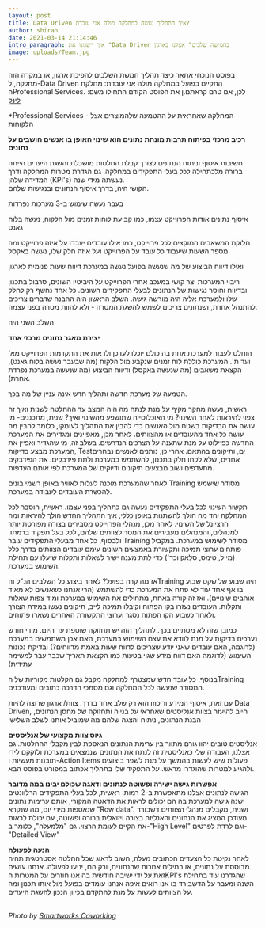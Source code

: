 ```yaml
---
layout: post
title: Data Driven איך התהליך נעשה במחלקה מולה אני עובדת?
author: shiran
date: 2021-03-14 21:14:46
intro_paragraph: איך יישמנו את "Data Driven בחמישה שלבים" אצלנו בארגון
image: uploads/Team.jpg
---
```

בפוסט הנוכחי אתאר כיצד תהליך חמשת השלבים להפיכת ארגון, או במקרה הזה מחלקה, ל-Data Driven התקיים בפועל  במחלקה מולה אני עובדת: מחלקת הProfessional Services. לכן, אם טרם קראתם.ן את הפוסט הקודם התחילו משם: [](https://shiran.tips/blog/%D7%97%D7%9E%D7%99%D7%A9%D7%94-%D7%A9%D7%9C%D7%91%D7%99%D7%9D-%D7%9C%D7%94%D7%A4%D7%99%D7%9B%D7%AA-%D7%94%D7%90%D7%A8%D7%92%D7%95%D7%9F-%D7%9Cdata-driven/)[לינק](https://shiran.tips/blog/%D7%97%D7%9E%D7%99%D7%A9%D7%94-%D7%A9%D7%9C%D7%91%D7%99%D7%9D-%D7%9C%D7%94%D7%A4%D7%99%D7%9B%D7%AA-%D7%94%D7%90%D7%A8%D7%92%D7%95%D7%9F-%D7%9Cdata-driven/)

\*Professional Services - המחלקה שאחראית על ההטמעה שלהמוצרים אצל הלקוחות

**רכיב מרכזי בפיתוח תרבות מונחת נתונים הוא שינוי האופן בו אנשים חושבים על נתונים**  <br>

חשיבות איסוף וניתוח הנתונים לצורך קבלת החלטות מושכלת והשגת היעדים הייתה ברורה מלכתחילה לכל בעלי התפקידים במחלקה. גם הגדרת מטרות המחלקה ודרך המדידה שלהן (KPI's) נעשתה מידי שנה. <br> הקושי היה, בדרך איסוף הנתונים ובנגישות שלהם.<br>

בעבר נעשה שימוש ב-3 מערכות נפרדות

איסוף נתונים אודות הפרוייקט עצמו, כמו קביעת לוחות זמנים מול הלקוח, נעשה בלוח גאנט

חלוקת המשאבים המוקצים לכל פרוייקט, כמו אילו עובדים יעבדו על איזה פרוייקט ומה מספר השעות שיעבוד כל עובד על הפרוייקט ועל איזה חלק שלו, נעשה באקסל

ואילו דיווח הביצוע של מה שנעשה בפועל נעשה במערכת דיווח שעות פנימית לארגון

ריבוי המערכות יצר קושי במעכב אחרי הפרוייקט על היביטיו השונים, סרבול בתכנון ובדיווח וחוסר נגישות של הנתונים לבעלי התפקידים השונים. כל אחד נחשף רק לחלק שלו ולמערכת אליה היה מורשה גישה. השלב הראשון היה ההבנה שדברים צריכים להתנהל אחרת, ושנתונים צריכים לשמש להשגת המטרה - ולא להוות מטרה בפני עצמה.

השלב השני היה

**יצירת מאגר נתונים מרכזי אחד**  <br>

הוחלט לעבור למערכת אחת בה כולם יוכלו לעדכן ולראות את התקדמות הפרוייקט מא' ועד ת'. המערכת כוללת לוח זמנים שנקבע מול הלקוח (מה שבעבר נעשה בלוח גאנט), הקצאת משאבים (מה שנעשה באקסל) ודיווח הביצוע (מה שנעשה במערכת נפרדת אחרת). 

הטמעה של מערכת חדשה ותהליך חדש אינה עניין של מה בכך.

ראשית, נעשה מחקר מקיף על מנת לנתח מה היה המצב עד ההחלטה לשנות ואיך זה צפוי להיראות לאחר השינוי? מי האוכלוסייה שתושפע מהשינוי ואיך? שנית, מתכננים- מי עושה את הבדיקות בשטח מול האנשים כדי להבין את התהליך לעומקו, כלומר להבין מה עושה כל אחד מהעובדים או מהצוותים. לאחר מכן, מאפיינים ומגדירים את המערכת החדשה כפיילוט על מנת שתענה על הצרכים הנדרשים. בשלב זה, מי שהגדיר ואפיין את המערכת מבצע בדיקות, Testים, ותיקונים בהתאם. אחרי כן, נותנים לאנשים נבחרים אחרים, שלא לקחו חלק בתכנון, להשתמש במערכת ולתת פידבקים. את הפידבקים מתעדפים ושוב מבצעים תיקונים ודיוקים של המערכת לפי אותם העדפות. 

לאחר שהמערכת מוכנה לעלות לאוויר באופן רשמי בונים Training מסודר שישמש להכשרת העובדים לעבודה במערכת. 

תקשור השינוי לכל בעלי התפקידים נעשה גם כתהליך בפני עצמו. ראשית, הוסבר לכל המחלקה יחד מה הולך להשתנות באופן כללי, איך התהליך החדש הולך להיראות ומה הרציונל של השינוי. לאחר מכן, מנהלי הפרוייקט מסבירים בצורה מפורטת יותר למנהלים, והמנהלים מעבירים את המסר לצוותים שלהם, לכל בעל תפקיד ברמתו. ולבסוף, כל אחד מבעלי התפקידים עובר Training מסודר לשימוש במערכת. במקביל פותחים ערוצי תמיכה ותקשורת באמצעים השונים עימם עובדים הצוותים בדרך כלל (מייל, טימס, סלאק וכד') כדי לתת מענה ישיר לשאלות ותקלות שיעלו עם תחילת השימוש במערכת.

אז מה קרה בפועל? לאחר ביצוע כל השלבים הנ"ל והTraining היה שבוע של שקט שבוע בו אף אחד עוד לא פתח את המערכת כדי להשתמש (הרי אנחנו כשאנשים לא מאוד אוהבים שינויים). ואז זה קורה באחת, מתחילים את השימוש במערכת ומיד צפות שאלות ותקלות. העובדים נעזרו בקו הפתוח וקיבלו תמיכה לייב, תיקונים נעשו במידת הצורך ולאחר כשבוע הקו הפתוח נסגר וערוצי התקשורת האחרים נשארו פתוחים. 

כמובן שזה לא מסתיים בכך. לתהליך הזה יש תחזוקה שוטפת עד היום. מידי חודש נערכים בדיקות על מנת לוודא את עצם השימוש במערכת, האם אכן משתמשים במערכת (לדוגמה, האם עובדים שאני יודע שצריכים לדווח שעות באמת מדווחים?) ובדיקת נכונות השימוש (לדוגמה האם דווח מידע שגוי בטעות כמו הקצאת תאריך שכבר עבר למשימה עתידית)

בנוסף, כל עובד חדש שמצטרף למחלקה מקבל גם הקלטות מקוריות של הTraining המסודר שנעשה לכל המחלקה וגם מסמכי הדרכה כתובים ומעודכנים.

עם זאת, איסוף המידע וריכוזו הוא רק שלב אחד בדרך. צוות/ ארגון שרוצה להיות Data Driven, חייב להיעזר בצוות אנליסטים שאחראי על בנייה ותחזוקה של מחסן הנתונים, הבנת הנתונים, ניתוח והצגה שלהם מה שמוביל אותנו לשלב השלישי<br>

**גיוס צוות מקצועי של אנליסטים**  <br>
אנליסטים טובים יהוו גורם מתווך בין ערימת הנתונים הנאספת לבין מקבלי ההחלטות. גם אצלנו, העבודה שלי כאנליסטית זה לנתח את הנתונים שנמצאים במערכת ולזקקם לידי תובנות מעשיות ו-Action Items פעולות שיש לעשות בהמשך על מנת לשפר ביצועים ולהגיע למטרות שהוגדרו מראש. על התפקיד שלי בתהליך אכתוב במפורט בפוסט הבא.
<br>

**אפשרות גישה ישירה ופשוטה לנתונים ודאגה שכולם יבינו במה מדובר** <br>
הגישה לנתונים אצלנו מתאפשרת ב-2 רמות. ראשית, לכל בעלי התפקידים הרלוונטים ישנה גישה למערכת בה הם יכולים לראות את הדאטה המקורי, אותם ערימות נתונים שנאספות מידי יום, מה שנקרא "Row data". ושנית, מקבלים מנהלי הצוותים דשבורד מעודכן המציג את הנתונים והאנליזה בצורה ויזואלית ברורה ופשוטה, עם יכולת לראות את הקיים לעומת הרצוי. גם "מלמעלה", כלומר ב-"High Level" וגם לרדת לפרטים- "Detailed View" 

**הנעה לפעולה** <br>
לאחר נקיטת כל הצעדים הכתובים מעלה, חשוב לדאוג שכל החלטה אסטרטגית תהיה מבוססת על נתונים, או במילים אחרות שהנתונים, ורק הם, יניעו  לפעולה. אנחנו עושים זאת על ידי ישיבה חודשית בה אנו חוזרים על המטרות הKPI's שהגדרנו עוד בתחילת השנה ומעבר על הדשבורד בו אנו רואים איפה אנחנו עומדים בפועל מול אותו תכנון ומה על הצוותים לעשות על מנת להתקדם בכיוון הנכון להשגת היעדים.
<br><br>

*Photo by [Smartworks Coworking](https://unsplash.com/@smartworkscoworking?utm_source=unsplash&utm_medium=referral&utm_content=creditCopyText)*